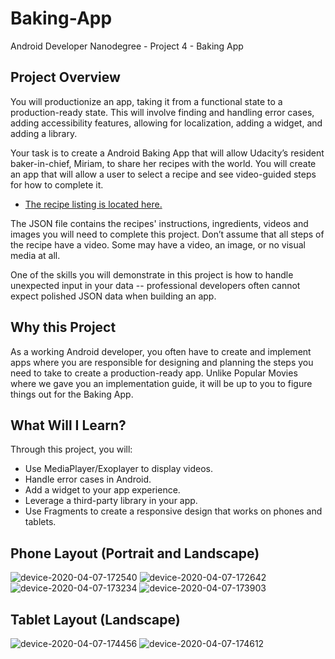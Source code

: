# Baking-App
Android Developer Nanodegree - Project 4 - Baking App

## Project Overview
You will productionize an app, taking it from a functional state to a production-ready state. This will involve finding and handling error cases, adding accessibility features, allowing for localization, adding a widget, and adding a library.

Your task is to create a Android Baking App that will allow Udacity’s resident baker-in-chief, Miriam, to share her recipes with the world. You will create an app that will allow a user to select a recipe and see video-guided steps for how to complete it.

- [The recipe listing is located here.](https://d17h27t6h515a5.cloudfront.net/topher/2017/May/59121517_baking/baking.json)

The JSON file contains the recipes' instructions, ingredients, videos and images you will need to complete this project. Don’t assume that all steps of the recipe have a video. Some may have a video, an image, or no visual media at all.

One of the skills you will demonstrate in this project is how to handle unexpected input in your data -- professional developers often cannot expect polished JSON data when building an app.

## Why this Project
As a working Android developer, you often have to create and implement apps where you are responsible for designing and planning the steps you need to take to create a production-ready app. Unlike Popular Movies where we gave you an implementation guide, it will be up to you to figure things out for the Baking App.

## What Will I Learn?
Through this project, you will:
- Use MediaPlayer/Exoplayer to display videos.
- Handle error cases in Android.
- Add a widget to your app experience.
- Leverage a third-party library in your app.
- Use Fragments to create a responsive design that works on phones and tablets.

## Phone Layout (Portrait and Landscape)
![device-2020-04-07-172540](https://user-images.githubusercontent.com/38020305/78695392-54536800-78fe-11ea-851c-e79cd54810a1.png)
![device-2020-04-07-172642](https://user-images.githubusercontent.com/38020305/78695404-574e5880-78fe-11ea-9aea-6397c49709c9.png)
![device-2020-04-07-173234](https://user-images.githubusercontent.com/38020305/78695410-587f8580-78fe-11ea-83e7-a324c0f6ee38.png)
![device-2020-04-07-173903](https://user-images.githubusercontent.com/38020305/78695414-59181c00-78fe-11ea-85dd-eeecd17d7d3d.png)

## Tablet Layout (Landscape)
![device-2020-04-07-174456](https://user-images.githubusercontent.com/38020305/78695422-5c130c80-78fe-11ea-8830-b81c40013148.png)
![device-2020-04-07-174612](https://user-images.githubusercontent.com/38020305/78695429-5fa69380-78fe-11ea-8b2a-a93c9beb7a37.png)


